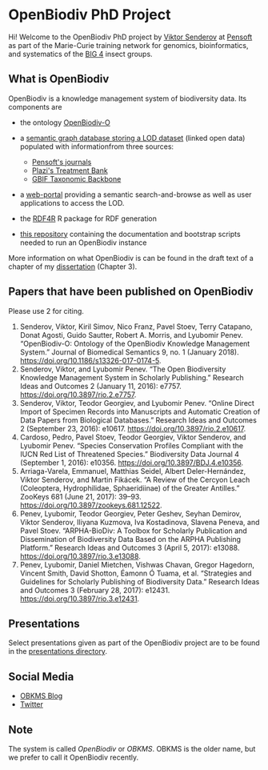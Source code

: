 # OpenBiodiv PhD Project

Hi! Welcome to the OpenBiodiv PhD project by [Viktor Senderov](https://github.com/vsenderov/) at [Pensoft](http://pensoft.net) as part of the Marie-Curie training network for genomics, bioinformatics, and systematics of the [BIG 4](http://big4-project.eu) insect groups.

## What is OpenBiodiv

OpenBiodiv is a knowledge management system of biodiversity data. Its components are 

- the ontology [OpenBiodiv-O](https://github.com/vsenderov/openbiodiv-o)
- a [semantic graph database storing a LOD dataset](http://graph.openbiodiv.net) (linked open data) populated with informationfrom three sources:

  - [Pensoft's journals](https://pensoft.net/browse_journals)
  - [Plazi's Treatment Bank](http://plazi.org/resources/treatmentbank/)
  - [GBIF Taxonomic Backbone](https://www.gbif.org/dataset/d7dddbf4-2cf0-4f39-9b2a-bb099caae36c)

- a [web-portal](http://openbiodiv.net) providing a semantic search-and-browse as well as user applications to access the LOD.
- the [RDF4R](http://github.com/vsenderov/rdf4r) R package for RDF generation
- [this repository](http://github.com/vsenderov/openbiodiv) containing the documentation and bootstrap scripts needed to run an OpenBiodiv instance

More information on what OpenBiodiv is can be found in the draft text of a chapter of my [dissertation](https://www.overleaf.com/read/nhwfffwpvzwb) (Chapter 3).

## Papers that have been published on OpenBiodiv

Please use 2 for citing.

1. Senderov, Viktor, Kiril Simov, Nico Franz, Pavel Stoev, Terry Catapano, Donat Agosti, Guido Sautter, Robert A. Morris, and Lyubomir Penev. “OpenBiodiv-O: Ontology of the OpenBiodiv Knowledge Management System.” Journal of Biomedical Semantics 9, no. 1 (January 2018). https://doi.org/10.1186/s13326-017-0174-5.
2. Senderov, Viktor, and Lyubomir Penev. “The Open Biodiversity Knowledge Management System in Scholarly Publishing.” Research Ideas and Outcomes 2 (January 11, 2016): e7757. https://doi.org/10.3897/rio.2.e7757.
3. Senderov, Viktor, Teodor Georgiev, and Lyubomir Penev. “Online Direct Import of Specimen Records into Manuscripts and Automatic Creation of Data Papers from Biological Databases.” Research Ideas and Outcomes 2 (September 23, 2016): e10617. https://doi.org/10.3897/rio.2.e10617.
4. Cardoso, Pedro, Pavel Stoev, Teodor Georgiev, Viktor Senderov, and Lyubomir Penev. “Species Conservation Profiles Compliant with the IUCN Red List of Threatened Species.” Biodiversity Data Journal 4 (September 1, 2016): e10356. https://doi.org/10.3897/BDJ.4.e10356.
5. Arriaga-Varela, Emmanuel, Matthias Seidel, Albert Deler-Hernández, Viktor Senderov, and Martin Fikácek. “A Review of the Cercyon Leach (Coleoptera, Hydrophilidae, Sphaeridiinae) of the Greater Antilles.” ZooKeys 681 (June 21, 2017): 39–93. https://doi.org/10.3897/zookeys.681.12522.
6. Penev, Lyubomir, Teodor Georgiev, Peter Geshev, Seyhan Demirov, Viktor Senderov, Iliyana Kuzmova, Iva Kostadinova, Slavena Peneva, and Pavel Stoev. “ARPHA-BioDiv: A Toolbox for Scholarly Publication and Dissemination of Biodiversity Data Based on the ARPHA Publishing Platform.” Research Ideas and Outcomes 3 (April 5, 2017): e13088. https://doi.org/10.3897/rio.3.e13088.
7. Penev, Lyubomir, Daniel Mietchen, Vishwas Chavan, Gregor Hagedorn, Vincent Smith, David Shotton, Éamonn Ó Tuama, et al. “Strategies and Guidelines for Scholarly Publishing of Biodiversity Data.” Research Ideas and Outcomes 3 (February 28, 2017): e12431. https://doi.org/10.3897/rio.3.e12431.

## Presentations

Select presentations given as part of the OpenBiodiv project are to be found in the [presentations directory](presentations).

## Social Media

- [OBKMS Blog](http://openbkms.blogspot.com/)
- [Twitter](http://twitter.com/vsenderov)

## Note

The system is called *OpenBiodiv* or *OBKMS*. OBKMS is the older name, but we
prefer to call it OpenBiodiv recently.
